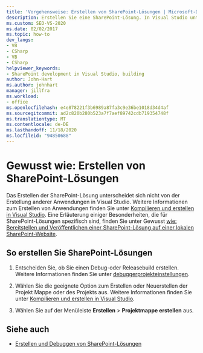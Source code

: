 ```yaml
---
title: 'Vorgehensweise: Erstellen von SharePoint-Lösungen | Microsoft-Dokumentation'
description: Erstellen Sie eine SharePoint-Lösung. In Visual Studio unterscheidet sich das Aufbauen einer SharePoint-Lösung nicht von der Bildung anderer Anwendungen.
ms.custom: SEO-VS-2020
ms.date: 02/02/2017
ms.topic: how-to
dev_langs:
- VB
- CSharp
- VB
- CSharp
helpviewer_keywords:
- SharePoint development in Visual Studio, building
author: John-Hart
ms.author: johnhart
manager: jillfra
ms.workload:
- office
ms.openlocfilehash: e4e878221f3b6989a87fa3c9e36be1018d34d4af
ms.sourcegitcommit: ad2c820b280b523a7f7aef89742cdb719354748f
ms.translationtype: MT
ms.contentlocale: de-DE
ms.lasthandoff: 11/18/2020
ms.locfileid: "94850688"
---
```

# <a name="how-to-build-sharepoint-solutions"></a>Gewusst wie: Erstellen von SharePoint-Lösungen

Das Erstellen der SharePoint-Lösung unterscheidet sich nicht von der Erstellung anderer Anwendungen in Visual Studio. Weitere Informationen zum Erstellen von Anwendungen finden Sie unter [Kompilieren und erstellen in Visual Studio](../ide/compiling-and-building-in-visual-studio.md). Eine Erläuterung einiger Besonderheiten, die für SharePoint-Lösungen spezifisch sind, finden Sie unter Gewusst [wie: Bereitstellen und Veröffentlichen einer SharePoint-Lösung auf einer lokalen SharePoint-Website](../sharepoint/how-to-deploy-and-publish-a-sharepoint-solution-to-a-local-sharepoint-site.md).

## <a name="to-build-sharepoint-solutions"></a>So erstellen Sie SharePoint-Lösungen

1. Entscheiden Sie, ob Sie einen Debug-oder Releasebuild erstellen. Weitere Informationen finden Sie unter [debuggerprojekteinstellungen](../debugger/debugger-project-settings.md).

2. Wählen Sie die geeignete Option zum Erstellen oder Neuerstellen der Projekt Mappe oder des Projekts aus. Weitere Informationen finden Sie unter [Kompilieren und erstellen in Visual Studio](../ide/compiling-and-building-in-visual-studio.md).

3. Wählen Sie auf der Menüleiste **Erstellen** > **Projektmappe erstellen** aus.

## <a name="see-also"></a>Siehe auch

- [Erstellen und Debuggen von SharePoint-Lösungen](../sharepoint/building-and-debugging-sharepoint-solutions.md)
